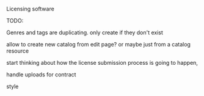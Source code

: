 
Licensing software


TODO: 

Genres and tags are duplicating. only create if they don't exist

allow to create new catalog from edit page? or maybe just from a catalog resource  


start thinking about how the license submission process is going to happen,

handle uploads for contract 


style



